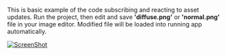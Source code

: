 This is basic example of the code subscribing and reacting to asset updates. Run the project, then edit and save **'diffuse.png'** or **'normal.png'** file in your image editor. Modified file will be loaded into running app automatically.

[![ScreenShot](https://f.cloud.github.com/assets/242577/1161141/6f31633e-1fe6-11e3-8e26-34bcc1682258.png)](http://www.youtube.com/watch?v=jJG-yIn6dqM&hd=1)
